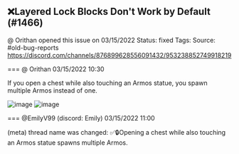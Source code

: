 ## ❌Layered Lock Blocks Don't Work by Default (#1466)
@ Orithan opened this issue on 03/15/2022
Status: fixed
Tags: 
Source: #old-bug-reports https://discord.com/channels/876899628556091432/953238852749918219


=== @ Orithan 03/15/2022 10:30

If you open a chest while also touching an Armos statue, you spawn multiple Armos instead of one.

![image](https://cdn.discordapp.com/attachments/953238852749918219/953238949587996742/zc_screen00001.png?ex=65e6f473&is=65d47f73&hm=a5a1b1317d816639203693a8984da33e31c600047b0335b3780f91f5efe01cb1&)
![image](https://cdn.discordapp.com/attachments/953238852749918219/953238949864824832/zc_screen00002.png?ex=65e6f473&is=65d47f73&hm=9144034138a8b8261ecbe741dc781476866967e2c4a41ee12985b729d98dc43c&)

=== @EmilyV99 (discord: Emily) 03/15/2022 11:00

(meta) thread name was changed: ✅🔒Opening a chest while also touching an Armos statue spawns multiple Armos.
